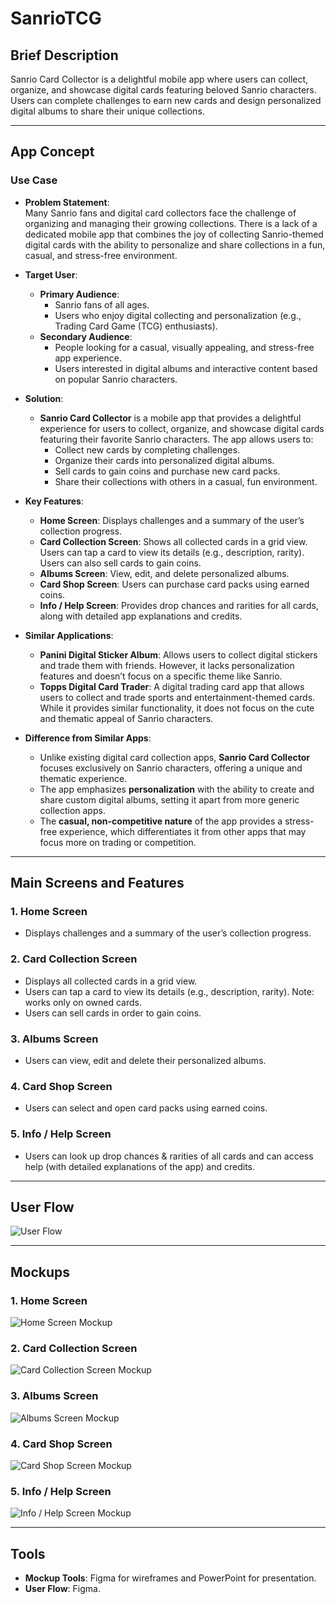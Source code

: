 # SanrioTCG

## Brief Description
Sanrio Card Collector is a delightful mobile app where users can collect, organize, and showcase digital cards featuring beloved Sanrio characters. Users can complete challenges to earn new cards and design personalized digital albums to share their unique collections.

---

## App Concept

### Use Case
- **Problem Statement**:  
  Many Sanrio fans and digital card collectors face the challenge of organizing and managing their growing collections. There is a lack of a dedicated mobile app that combines the joy of collecting Sanrio-themed digital cards with the ability to personalize and share collections in a fun, casual, and stress-free environment.
  
- **Target User**:  
  - **Primary Audience**:  
    - Sanrio fans of all ages.  
    - Users who enjoy digital collecting and personalization (e.g., Trading Card Game (TCG) enthusiasts).
  - **Secondary Audience**:  
    - People looking for a casual, visually appealing, and stress-free app experience.
    - Users interested in digital albums and interactive content based on popular Sanrio characters.

- **Solution**:  
  - **Sanrio Card Collector** is a mobile app that provides a delightful experience for users to collect, organize, and showcase digital cards featuring their favorite Sanrio characters. The app allows users to:
    - Collect new cards by completing challenges.
    - Organize their cards into personalized digital albums.
    - Sell cards to gain coins and purchase new card packs.
    - Share their collections with others in a casual, fun environment.

- **Key Features**:
  - **Home Screen**: Displays challenges and a summary of the user’s collection progress.
  - **Card Collection Screen**: Shows all collected cards in a grid view. Users can tap a card to view its details (e.g., description, rarity). Users can also sell cards to gain coins.
  - **Albums Screen**: View, edit, and delete personalized albums.
  - **Card Shop Screen**: Users can purchase card packs using earned coins.
  - **Info / Help Screen**: Provides drop chances and rarities for all cards, along with detailed app explanations and credits.

- **Similar Applications**:
  - **Panini Digital Sticker Album**: Allows users to collect digital stickers and trade them with friends. However, it lacks personalization features and doesn’t focus on a specific theme like Sanrio.
  - **Topps Digital Card Trader**: A digital trading card app that allows users to collect and trade sports and entertainment-themed cards. While it provides similar functionality, it does not focus on the cute and thematic appeal of Sanrio characters.
  
- **Difference from Similar Apps**:
  - Unlike existing digital card collection apps, **Sanrio Card Collector** focuses exclusively on Sanrio characters, offering a unique and thematic experience.
  - The app emphasizes **personalization** with the ability to create and share custom digital albums, setting it apart from more generic collection apps.
  - The **casual, non-competitive nature** of the app provides a stress-free experience, which differentiates it from other apps that may focus more on trading or competition.

---

## Main Screens and Features

### 1. Home Screen
- Displays challenges and a summary of the user’s collection progress.

### 2. Card Collection Screen
- Displays all collected cards in a grid view.
- Users can tap a card to view its details (e.g., description, rarity). Note: works only on owned cards.
- Users can sell cards in order to gain coins.

### 3. Albums Screen
- Users can view, edit and delete their personalized albums.

### 4. Card Shop Screen
- Users can select and open card packs using earned coins.

### 5. Info / Help Screen
- Users can look up drop chances & rarities of all cards and can access help (with detailed explanations of the app) and credits.

---

## User Flow
![User Flow](app/src/main/java/at/ac/fhstp/sanriotcg/images/user_flow.png)

---

## Mockups

### 1. Home Screen
![Home Screen Mockup](app/src/main/java/at/ac/fhstp/sanriotcg/images/home_screen_mockup.png)

### 2. Card Collection Screen
![Card Collection Screen Mockup](app/src/main/java/at/ac/fhstp/sanriotcg/images/card_collection_mockup.png)

### 3. Albums Screen
![Albums Screen Mockup](app/src/main/java/at/ac/fhstp/sanriotcg/images/albums_screen_mockup.png)

### 4. Card Shop Screen
![Card Shop Screen Mockup](app/src/main/java/at/ac/fhstp/sanriotcg/images/card_shop_mockup.png)

### 5. Info / Help Screen
![Info / Help Screen Mockup](app/src/main/java/at/ac/fhstp/sanriotcg/images/info_mockup.png)


---

## Tools
- **Mockup Tools**: Figma for wireframes and PowerPoint for presentation.
- **User Flow**: Figma.
